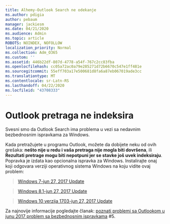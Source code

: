 ```yaml
---
title: Alhemy-Outlook Search ne odekanje
ms.author: pdigia
author: pebaum
manager: jackiesm
ms.date: 04/21/2020
ms.audience: Admin
ms.topic: article
ROBOTS: NOINDEX, NOFOLLOW
localization_priority: Normal
ms.collection: Adm_O365
ms.custom: ''
ms.assetid: 446b22df-807d-4778-a54f-767c2cc83fba
ms.openlocfilehash: cc05a72ac0a79e285271d72b6670c547e1ff481e
ms.sourcegitcommit: 55eff703a17e500681d8fa6a87eb067019ade3cc
ms.translationtype: MT
ms.contentlocale: sr-Latn-RS
ms.lasthandoff: 04/22/2020
ms.locfileid: "43708333"
---
```

# <a name="outlook-search-not-indexing"></a>Outlook pretraga ne indeksira

Svesni smo da Outlook Search ima problema u vezi sa nedavnim bezbednosnim ispravkama za Windows.
  
Kada pretražujete u programu Outlook, možete da dobijete neku od ovih grešaka: **nešto nije u redu i vaša pretraga nije mogla biti dovršena**, ili **Rezultati pretrage mogu biti nepotpuni jer se stavke još uvek indeksiraju**. Popravka je izdata kao opcionalna ispravka za Windows. Instalirajte onaj koji odgovara verziji operativnog sistema Windows na koju vidite ovaj problem: 
  
> [Windows 7-jun 27, 2017 Update](https://support.microsoft.com/kb/4022168.aspx)
    
> [Windows 8,1-jun 27, 2017 Update](https://support.microsoft.com/kb/4022720.aspx)
    
> [Windows 10 verzija 1703-jun 27, 2017 Update](https://support.microsoft.com/kb/4022716.aspx)
    
Za najnovije informacije pogledajte članak: [poznati problemi sa Outlookom u junu 2017 problem sa bezbednosnim ispravkama](https://support.office.com/article/Outlook-known-issues-in-the-June-2017-security-updates-3F6DBFFD-8505-492D-B19F-B3B89369ED9B.aspx) #5. 
  

